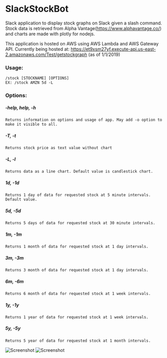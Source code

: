 # SlackStockBot

Slack application to display stock graphs on Slack given a slash command. Stock data is retrieved from Alpha Vantage(https://www.alphavantage.co/) and charts are made with plotly for nodejs.

This application is hosted on AWS using AWS Lambda and AWS Gateway API.
Currently being hosted at: https://et9xsm27yf.execute-api.us-east-2.amazonaws.com/Test/getstockgraph
(as of 1/1/2019)

### Usage: 
```
/stock [STOCKNAME] [OPTIONS]
EX: /stock AMZN 5d -L
``` 

### Options:
##### -help, help, -h
```
Returns information on options and usage of app. May add -o option to make it visible to all.
```
##### -T, -t
```Returns stock price as text value without chart```
##### -L, -l
```
Returns data as a line chart. Default value is candlestick chart.
```
##### 1d, -1d
```Returns 1 day of data for requested stock at 5 minute intervals. Default value.```
##### 5d, -5d
```Returns 5 days of data for requested stock at 30 minute intervals.```
##### 1m, -1m 
```Returns 1 month of data for requested stock at 1 day intervals.```
##### 3m, -3m
```Returns 3 month of data for requested stock at 1 day intervals.```
##### 6m, -6m
```Returns 6 month of data for requested stock at 1 week intervals.```
##### 1y, -1y
```Returns 1 year of data for requested stock at 1 week intervals.```
##### 5y, -5y
```Returns 5 year of data for requested stock at 1 month intervals.```


![Screenshot](slack_example.png)
![Screenshot](chart_example.png)
